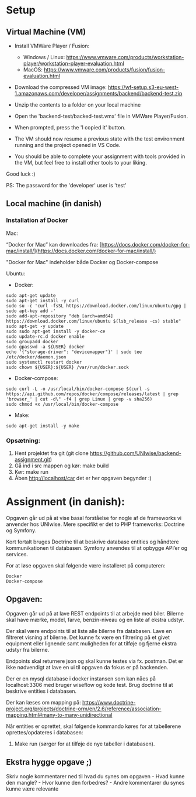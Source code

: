 # Setup
## Virtual Machine (VM)
* Install VMWare Player / Fusion:  
    * Windows / Linux: https://www.vmware.com/products/workstation-player/workstation-player-evaluation.html
    * MacOS: https://www.vmware.com/products/fusion/fusion-evaluation.html

* Download the compressed VM image: https://wf-setup.s3-eu-west-1.amazonaws.com/developer/assignments/backend/backend-test.zip

* Unzip the contents to a folder on your local machine

* Open the 'backend-test/backed-test.vmx' file in VMWare Player/Fusion.
* When prompted, press the 'I copied it' button.

* The VM should now resume a previous state with the test environment running and the project opened in VS Code.
* You should be able to complete your assignment with tools provided in the VM, but feel free to install other tools to your liking.

Good luck :)

PS: The password for the 'developer' user is 'test'

## Local machine (in danish)

### Installation af Docker
Mac:

“Docker for Mac” kan downloades fra: 
[https://docs.docker.com/docker-for-mac/install/](https://docs.docker.com/docker-for-mac/install/)

"Docker for Mac" indeholder både Docker og Docker-compose 

Ubuntu: 

* Docker:  
```
sudo apt-get update
sudo apt-get install -y curl
sudo su -c 'curl -fsSL https://download.docker.com/linux/ubuntu/gpg | sudo apt-key add -'
sudo add-apt-repository "deb [arch=amd64] https://download.docker.com/linux/ubuntu $(lsb_release -cs) stable"
sudo apt-get -y update
sudo sudo apt-get install -y docker-ce
sudo update-rc.d docker enable
sudo groupadd docker
sudo gpasswd -a ${USER} docker
echo '{"storage-driver": "devicemapper"}' | sudo tee /etc/docker/daemon.json
sudo systemctl restart docker
sudo chown ${USER}:${USER} /var/run/docker.sock 
```

* Docker-compose:  
```
sudo curl -L -o /usr/local/bin/docker-compose $(curl -s https://api.github.com/repos/docker/compose/releases/latest | grep 'browser_' | cut -d\" -f4 | grep Linux | grep -v sha256)
sudo chmod +x /usr/local/bin/docker-compose
```

* Make:
```
sudo apt-get install -y make
```

### Opsætning: 
1. Hent projektet fra git (git clone https://github.com/UNIwise/backend-assignment.git)
2. Gå ind i src mappen og kør: make build
3. Kør: make run
4. Åben [http://localhost/car](http://localhost/car) det er her opgaven begynder :)
  

# Assignment (in danish):

Opgaven går ud på at vise basal forståelse for nogle af de frameworks vi anvender hos UNIwise. Mere specifikt er det to PHP frameworks: Doctrine og Symfony. 

Kort fortalt bruges Doctrine til at beskrive database entities og håndtere kommunikationen til databasen. Symfony anvendes til at opbygge API’er og services. 

For at løse opgaven skal følgende være installeret på computeren: 
```
Docker
Docker-compose
```

## Opgaven:

Opgaven går ud på at lave REST endpoints til at arbejde med biler.
Bilerne skal have mærke, model, farve, benzin-niveau og en liste af ekstra udstyr.

Der skal være endpoints til at liste alle bilerne fra databasen.
Lave en filtreret visning af bilerne. Det kunne fx være en filtrering på et givet equipment eller lignende 
samt muligheden for at tilføje og fjerne ekstra udstyr fra bilerne.

Endpoints skal returnere json og skal kunne testes via fx. postman. Det er ikke nødvendigt at lave en ui til opgaven da fokus er på backenden.

Der er en mysql database i docker instansen som kan nåes på localhost:3306 med bruger wiseflow og kode test.
Brug doctrine til at beskrive entities i databasen.

Der kan læses om mapping på: 
https://www.doctrine-project.org/projects/doctrine-orm/en/2.6/reference/association-mapping.html#many-to-many-unidirectional

Når entities er oprettet, skal følgende kommando køres for at tabellerene oprettes/opdateres i databasen:
1) Make run (sørger for at tilføje de nye tabeller i databasen).

## Ekstra hygge opgave ;)
Skriv nogle kommentarer ned til hvad du synes om opgaven
    - Hvad kunne den mangle?
    - Hvor kunne den forbedres?
    - Andre kommentarer du synes kunne være relevante
